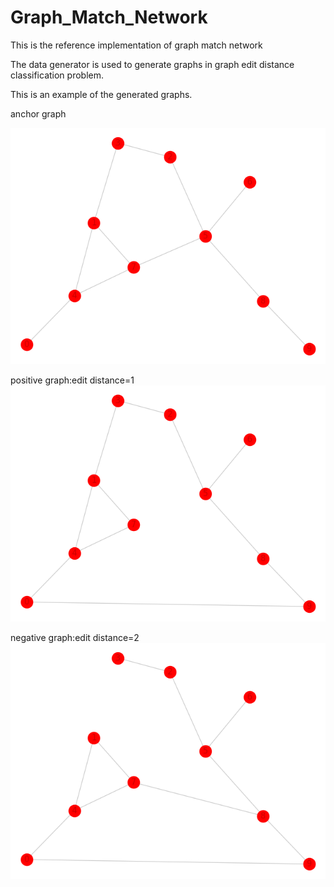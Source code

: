 # Graph_Match_Network
This is the reference implementation of graph match network

The data generator is used to generate graphs in graph edit distance classification problem.


This is an example of the generated graphs.

anchor graph

![Alt text](g1.png)

positive graph:edit distance=1
![Alt text](g2.png)

negative graph:edit distance=2
![Alt text](g3.png)
